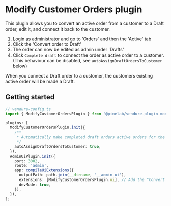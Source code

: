 # Modify Customer Orders plugin

This plugin allows you to convert an active order from a customer to a Draft order, edit it, and connect it back to the customer.

1. Login as administrator and go to 'Orders' and then the 'Active' tab
2. Click the 'Convert order to Draft'
3. The order can now be edited as admin under 'Drafts'
4. Click `Complete draft` to connect the order as active order to a customer. (This behaviour can be disabled, see `autoAssignDraftOrdersToCustomer` below)

When you connect a Draft order to a customer, the customers existing active order will be made a Draft.

## Getting started

```ts
// vendure-config.ts
import { ModifyCustomerOrdersPlugin } from '@pinelab/vendure-plugin-modify-customer-orders';

plugins: [
  ModifyCustomerOrdersPlugin.init({
    /**
     * Automatically make completed draft orders active orders for the connected customer
     */
    autoAssignDraftOrdersToCustomer: true,
  }),
  AdminUiPlugin.init({
    port: 3002,
    route: 'admin',
    app: compileUiExtensions({
      outputPath: path.join(__dirname, '__admin-ui'),
      extensions: [ModifyCustomerOrdersPlugin.ui], // Add the "Convert to draft" button
      devMode: true,
    }),
  }),
];
```
